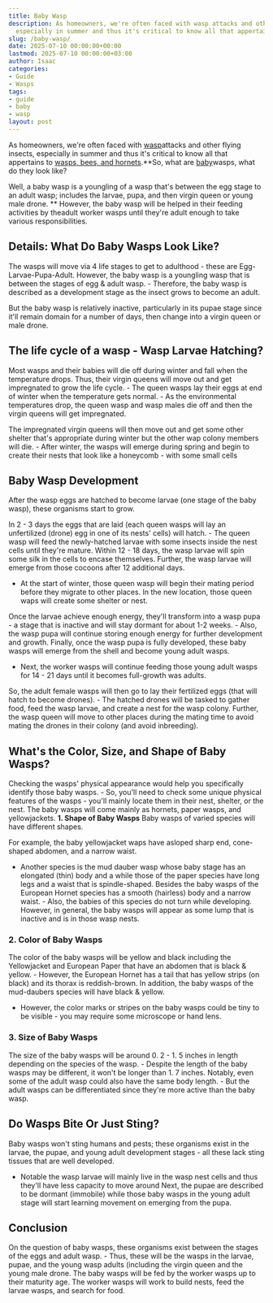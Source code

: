 ```yaml
---
title: Baby Wasp
description: As homeowners, we're often faced with wasp attacks and other flying insects,
  especially in summer and thus it's critical to know all that appertains to wasps,...
slug: /baby-wasp/
date: 2025-07-10 00:00:00+00:00
lastmod: 2025-07-10 00:00:00+03:00
author: Isaac
categories:
- Guide
- Wasps
tags:
- guide
- baby
- wasp
layout: post
---
```

As homeowners, we're often faced with [wasp](https://pestpolicy.com/do-fake-wasps-nests-work/)attacks and other flying insects, especially in summer and thus it's critical to know all that appertains to [wasps, bees, and hornets](https://pestpolicy.com/bees-vs-wasps-vs-hornets/).**So, what are [baby](https://pestpolicy.com/baby-bed-bugs/)wasps, what do they look like?

Well, a baby wasp is a youngling of a wasp that's between the egg stage to an adult wasp; includes the larvae, pupa, and then virgin queen or young male drone. ** However, the baby wasp will be helped in their feeding activities by theadult worker wasps until they're adult enough to take various responsibilities.

##  Details: What Do Baby Wasps Look Like?

The wasps will move via 4 life stages to get to adulthood - these are Egg-Larvae-Pupa-Adult. However, the baby wasp is a youngling wasp that is between the stages of egg & adult wasp. - Therefore, the baby wasp is described as a development stage as the insect grows to become an adult.

But the baby wasp is relatively inactive, particularly in its pupae stage since it'll remain domain for a number of days, then change into a virgin queen or male drone.

##  The life cycle of a wasp - Wasp Larvae Hatching?

Most wasps and their babies will die off during winter and fall when the temperature drops. Thus, their virgin queens will move out and get impregnated to grow the life cycle. - The queen wasps lay their eggs at end of winter when the temperature gets normal. - As the environmental temperatures drop, the queen wasp and wasp males die off and then the virgin queens will get impregnated.

The impregnated virgin queens will then move out and get some other shelter that's appropriate during winter but the other wap colony members will die. - After winter, the wasps will emerge during spring and begin to create their nests that look like a honeycomb - with some small cells

##  Baby Wasp Development

After the wasp eggs are hatched to become larvae (one stage of the baby wasp), these organisms start to grow.

In 2 - 3 days the eggs that are laid (each queen wasps will lay an unfertilized (drone) egg in one of its nests' cells) will hatch. - The queen wasp will feed the newly-hatched larvae with some insects inside the nest cells until they're mature. Within 12 - 18 days, the wasp larvae will spin some silk in the cells to encase themselves. Further, the wasp larvae will emerge from those cocoons after 12 additional days.

- At the start of winter, those queen wasp will begin their mating period before they migrate to other places. In the new location, those queen waps will create some shelter or nest.

Once the larvae achieve enough energy, they'll transform into a wasp pupa - a stage that is inactive and will stay dormant for about 1-2 weeks. - Also, the wasp pupa will continue storing enough energy for further development and growth. Finally, once the wasp pupa is fully developed, these baby wasps will emerge from the shell and become young adult wasps.

- Next, the worker wasps will continue feeding those young adult wasps for 14 - 21 days until it becomes full-growth was adults.

So, the adult female wasps will then go to lay their fertilized eggs (that will hatch to become drones). - The hatched drones will be tasked to gather food, feed the wasp larvae, and create a nest for the wasp colony. Further, the wasp queen will move to other places during the mating time to avoid mating the drones in their colony (and avoid inbreeding).

##  What's the Color, Size, and Shape of Baby Wasps?

Checking the wasps' physical appearance would help you specifically identify those baby wasps. - So, you'll need to check some unique physical features of the wasps - you'll mainly locate them in their nest, shelter, or the nest. The baby wasps will come mainly as hornets, paper wasps, and yellowjackets. **1. Shape of Baby Wasps** Baby wasps of varied species will have different shapes.

For example, the baby yellowjacket waps have asloped sharp end, cone-shaped abdomen, and a narrow waist.

- Another species is the mud dauber wasp whose baby stage has an elongated (thin) body and a while those of the paper species have long legs and a waist that is spindle-shaped. Besides the baby wasps of the European Hornet species has a smooth (hairless) body and a narrow waist. - Also, the babies of this species do not turn while developing. However, in general, the baby wasps will appear as some lump that is inactive and is in those wasp nests.

###  2. Color of Baby Wasps

The color of the baby wasps will be yellow and black including the Yellowjacket and European Paper that have an abdomen that is black & yellow. - However, the European Hornet has a tail that has yellow strips (on black) and its thorax is reddish-brown. In addition, the baby wasps of the mud-daubers species will have black & yellow.

- However, the color marks or stripes on the baby wasps could be tiny to be visible - you may require some microscope or hand lens.

###  3. Size of Baby Wasps

The size of the baby wasps will be around 0. 2 - 1. 5 inches in length depending on the species of the wasp. - Despite the length of the baby wasps may be different, it won't be longer than 1. 7 inches. Notably, even some of the adult wasp could also have the same body length. - But the adult wasps can be differentiated since they're more active than the baby wasp.

##  Do Wasps Bite Or Just Sting?

Baby wasps won't sting humans and pests; these organisms exist in the larvae, the pupae, and young adult development stages - all these lack sting tissues that are well developed.

- Notable the wasp larvae will mainly live in the wasp nest cells and thus they'll have less capacity to move around Next, the pupae are described to be dormant (immobile) while those baby wasps in the young adult stage will start learning movement on emerging from the pupa.

##  Conclusion

On the question of baby wasps, these organisms exist between the stages of the eggs and adult wasp. - Thus, these will be the wasps in the larvae, pupae, and the young wasp adults (including the virgin queen and the young male drone. The baby wasps will be fed by the worker wasps up to their maturity age. The worker wasps will work to build nests, feed the larvae wasps, and search for food.
